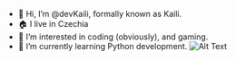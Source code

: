 - 👋 Hi, I’m @devKaili, formally known as Kaili.
- 🏠 I live in Czechia
- 👀 I’m interested in coding (obviously), and gaming.
- 🌱 I’m currently learning Python development.
![Alt Text](https://giphy.com/gifs/theoffice-the-office-tv-whistleblower-KnrMjMUsuIs2tjdU9o)
